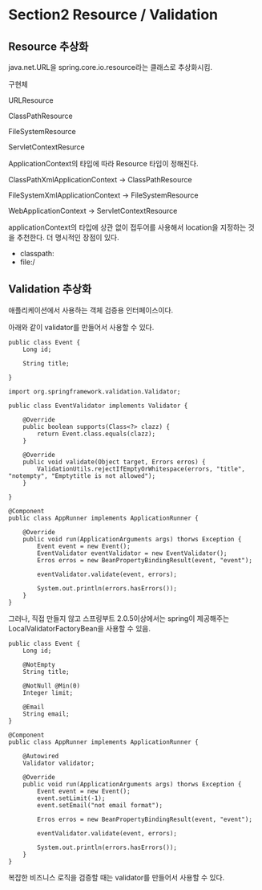# Section2 Resource / Validation

## Resource 추상화

java.net.URL을 spring.core.io.resource라는 클래스로 추상화시킴.

구현체

URLResource

ClassPathResource

FileSystemResource

ServletContextResurce

ApplicationContext의 타입에 따라 Resource 타입이 정해진다.

ClassPathXmlApplicationContext → ClassPathResource

FileSystemXmlApplicationContext → FileSystemResource

WebApplicationContext → ServletContextResource

applicationContext의 타입에 상관 없이 접두어를 사용해서 location을 지정하는 것을 추천한다. 더 명시적인 장점이 있다. 

- classpath:
- file:/

## Validation 추상화

애플리케이션에서 사용하는 객체 검증용 인터페이스이다.

아래와 같이 validator를 만들어서 사용할 수 있다.

    public class Event {
    	Long id;
    	
    	String title;
    
    }

    import org.springframework.validation.Validator;
    
    public class EventValidator implements Validator {
    
    	@Override
    	public boolean supports(Class<?> clazz) {
    		return Event.class.equals(clazz);
    	}
    
    	@Override
    	public void validate(Object target, Errors erros) {
    		ValidationUtils.rejectIfEmptyOrWhitespace(errors, "title", "notempty", "Emptytitle is not allowed");
    	}
    
    }

    @Component
    public class AppRunner implements ApplicationRunner {
    
    	@Override
    	public void run(ApplicationArguments args) thorws Exception {
    		Event event = new Event();
    		EventValidator eventValidator = new EventValidator();
    		Erros erros = new BeanPropertyBindingResult(event, "event");
    		
    		eventValidator.validate(event, errors);
    		
    		System.out.println(errors.hasErrors());
    	}
    }

그러나, 직접 만들지 않고 스프링부트 2.0.5이상에서는  spring이 제공해주는 LocalValidatorFactoryBean을 사용할 수 있음.

    public class Event {
    	Long id;
    	
    	@NotEmpty
    	String title;
    
    	@NotNull @Min(0)
    	Integer limit;
    
    	@Email
    	String email;
    }

    @Component
    public class AppRunner implements ApplicationRunner {
    
    	@Autowired
    	Validator validator;
    
    	@Override
    	public void run(ApplicationArguments args) thorws Exception {
    		Event event = new Event();
    		event.setLimit(-1);
    		event.setEmail("not email format");
    
    		Erros erros = new BeanPropertyBindingResult(event, "event");
    		
    		eventValidator.validate(event, errors);
    		
    		System.out.println(errors.hasErrors());
    	}
    }

복잡한 비즈니스 로직을 검증할 때는 validator를 만들어서 사용할 수 있다.